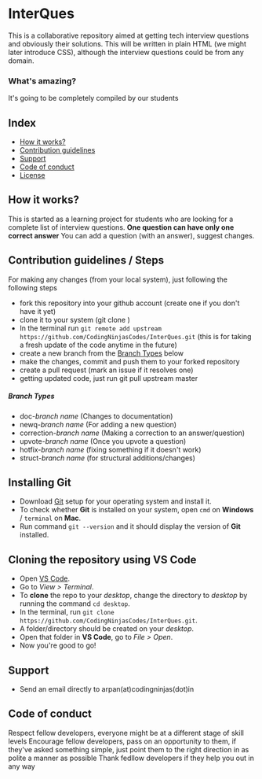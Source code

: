 # InterQues
This is a collaborative repository aimed at getting tech interview questions and obviously their solutions. This will be written in plain HTML (we might later introduce CSS), although the interview questions could be from any domain.

### What's amazing?
It's going to be completely compiled by our students



## Index
  - [How it works?](#how-it-works)
  - [Contribution guidelines](#contribution-guidelines)
  - [Support](#support)
  - [Code of conduct](#code-of-conduct)
  - [License](LICENSE)




## How it works?
This is started as a learning project for students who are looking for a complete list of interview questions.
**One question can have only one correct answer**
You can add a question (with an answer), suggest changes.



## Contribution guidelines / Steps
For making any changes (from your local system), just following the following steps
- fork this repository into your github account (create one if you don't have it yet)
- clone it to your system (git clone <link>)
- In the terminal run `git remote add upstream https://github.com/CodingNinjasCodes/InterQues.git` (this is for taking a fresh update of the code anytime in the future)
- create a new branch from the [Branch Types](#branch-types) below
- make the changes, commit and push them to your forked repository
- create a pull request (mark an issue if it resolves one)
- getting updated code, just run git pull upstream master


##### Branch Types
- doc-*branch name* (Changes to documentation)
- newq-*branch name* (For adding a new question)
- correction-*branch name* (Making a correction to an answer/question)
- upvote-*branch name* (Once you upvote a question)
- hotfix-*branch name* (fixing something if it doesn't work)
- struct-*branch name* (for structural additions/changes)

## Installing Git
- Download [Git](https://git-scm.com/downloads) setup for your operating system and install it.
- To check whether **Git** is installed on your system, open `cmd` on **Windows** / `terminal` on **Mac**.
- Run command `git --version` and it should display the version of **Git** installed.

## Cloning the repository using VS Code
- Open [VS Code](https://code.visualstudio.com/download).
- Go to *View > Terminal*.
- To **clone** the repo to your *desktop*, change the directory to *desktop* by running the command `cd desktop`.
- In the terminal, run `git clone https://github.com/CodingNinjasCodes/InterQues.git`.
- A folder/directory should be created on your *desktop*.
- Open that folder in **VS Code**, go to *File > Open*.
- Now you're good to go!







## Support
- Send an email directly to arpan(at)codingninjas(dot)in

## Code of conduct

Respect fellow developers, everyone might be at a different stage of skill levels 
 Encourage fellow developers, pass on an opportunity to them, if they've asked something simple, just point them to the right direction in as polite a manner as possible 
 Thank fedllow developers if they help you out in any way 
